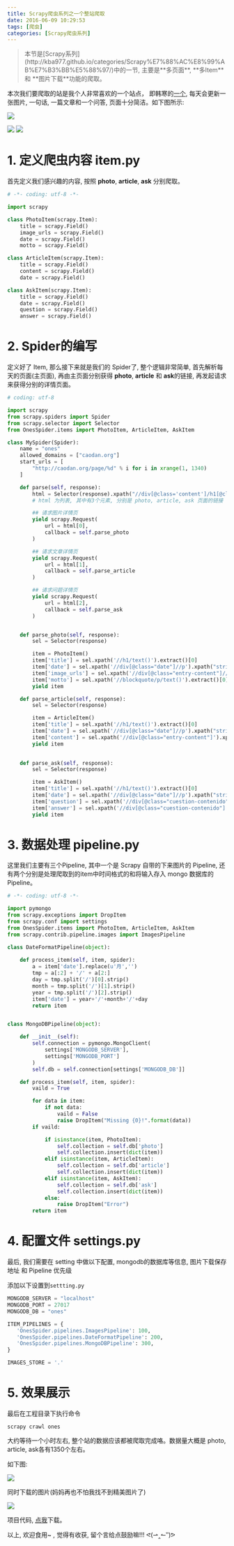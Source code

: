 ```yaml
---
title: Scrapy爬虫系列之一个整站爬取
date: 2016-06-09 10:29:53
tags: [爬虫]
categories: [Scrapy爬虫系列]
---
```


<blockquote class="blockquote-center">
本节是[Scrapy系列](http://kba977.github.io/categories/Scrapy%E7%88%AC%E8%99%AB%E7%B3%BB%E5%88%97/)中的一节, 主要是**多页面**, **多Item**和 **图片下载**功能的爬取。
</blockquote>


本次我们要爬取的站是我个人非常喜欢的一个站点， 即韩寒的[一个](http://caodan.org), 每天会更新一张图片, 一句话, 一篇文章和一个问答, 页面十分简洁。如下图所示:

![](http://7xrahm.com1.z0.glb.clouddn.com/blog/Ones/1-1.png?)

<!-- more -->

![](http://7xrahm.com1.z0.glb.clouddn.com/blog/Ones/1-2.png?)
![](http://7xrahm.com1.z0.glb.clouddn.com/blog/Ones/1-3.png?)

# 1. 定义爬虫内容 item.py
首先定义我们感兴趣的内容, 按照 **photo**, **article**, **ask** 分别爬取。

``` python
# -*- coding: utf-8 -*-

import scrapy

class PhotoItem(scrapy.Item):
    title = scrapy.Field()
    image_urls = scrapy.Field()
    date = scrapy.Field()
    motto = scrapy.Field()

class ArticleItem(scrapy.Item):
    title = scrapy.Field()
    content = scrapy.Field()
    date = scrapy.Field()

class AskItem(scrapy.Item):
    title = scrapy.Field()
    date = scrapy.Field()
    question = scrapy.Field()
    answer = scrapy.Field()
```

# 2. Spider的编写
定义好了 Item, 那么接下来就是我们的 Spider了, 整个逻辑非常简单, 首先解析每天的页面(主页面), 再由主页面分别获得 **photo**, **article** 和 **ask**的链接, 再发起请求来获得分别的详情页面。

``` python
# coding: utf-8

import scrapy
from scrapy.spiders import Spider
from scrapy.selector import Selector
from OnesSpider.items import PhotoItem, ArticleItem, AskItem

class MySpider(Spider):
    name = "ones"
    allowed_domains = ["caodan.org"]
    start_urls = [
        "http://caodan.org/page/%d" % i for i in xrange(1, 1340)
    ]

    def parse(self, response):
        html = Selector(response).xpath("//div[@class='content']/h1[@class='entry-title']/a/@href").extract()
        # html 为列表, 其中有3个元素, 分别是 photo, article, ask 页面的链接

        ## 请求图片详情页
        yield scrapy.Request(
            url = html[0],
            callback = self.parse_photo
        )

        ## 请求文章详情页
        yield scrapy.Request(
            url = html[1],
            callback = self.parse_article
        )

        ## 请求问题详情页
        yield scrapy.Request(
            url = html[2],
            callback = self.parse_ask
        )


    def parse_photo(self, response):
        sel = Selector(response)

        item = PhotoItem()
        item['title'] = sel.xpath('//h1/text()').extract()[0]
        item['date'] = sel.xpath('//div[@class="date"]//p').xpath("string(.)").extract()[0]
        item['image_urls'] = sel.xpath('//div[@class="entry-content"]//img/@src').extract()
        item['motto'] = sel.xpath('//blockquote/p/text()').extract()[0]
        yield item

    def parse_article(self, response):
        sel = Selector(response)

        item = ArticleItem()
        item['title'] = sel.xpath('//h1/text()').extract()[0]
        item['date'] = sel.xpath('//div[@class="date"]//p').xpath("string(.)").extract()[0]
        item['content'] = sel.xpath('//div[@class="entry-content"]').xpath("string(.)").extract()[0]
        yield item
        

    def parse_ask(self, response):
        sel = Selector(response)

        item = AskItem()
        item['title'] = sel.xpath('//h1/text()').extract()[0]
        item['date'] = sel.xpath('//div[@class="date"]//p').xpath("string(.)").extract()[0]
        item['question'] = sel.xpath('//div[@class="cuestion-contenido"]/text()').extract()[0]
        item['answer'] = sel.xpath('//div[@class="cuestion-contenido"]')[1].xpath("string(.)").extract()[0]
        yield item
```

# 3. 数据处理 pipeline.py
这里我们主要有三个Pipeline, 其中一个是 Scrapy 自带的下来图片的 Pipeline, 还有两个分别是处理爬取到的item中时间格式的和将输入存入 mongo 数据库的 Pipeline。

``` python
# -*- coding: utf-8 -*-

import pymongo
from scrapy.exceptions import DropItem
from scrapy.conf import settings
from OnesSpider.items import PhotoItem, ArticleItem, AskItem
from scrapy.contrib.pipeline.images import ImagesPipeline

class DateFormatPipeline(object):
        
    def process_item(self, item, spider):
        a = item['date'].replace(u'月','')
        tmp = a[:2] + '/' + a[2:]
        day = tmp.split('/')[0].strip()
        month = tmp.split('/')[1].strip()
        year = tmp.split('/')[2].strip()
        item['date'] = year+'/'+month+'/'+day
        return item


class MongoDBPipeline(object):

    def __init__(self):
        self.connection = pymongo.MongoClient(
            settings['MONGODB_SERVER'],
            settings['MONGODB_PORT']
        )
        self.db = self.connection[settings['MONGODB_DB']]

    def process_item(self, item, spider):
        vaild = True

        for data in item:
            if not data:
                vaild = False
                raise DropItem("Missing {0}!".format(data))
        if vaild:

            if isinstance(item, PhotoItem):
                self.collection = self.db['photo']
                self.collection.insert(dict(item))
            elif isinstance(item, ArticleItem):
                self.collection = self.db['article']
                self.collection.insert(dict(item))
            elif isinstance(item, AskItem):
                self.collection = self.db['ask']
                self.collection.insert(dict(item))
            else:
                raise DropItem("Error")
        return item
```

# 4. 配置文件 settings.py
最后, 我们需要在 setting 中做以下配置, mongodb的数据库等信息, 图片下载保存地址 和 Pipeline 优先级

添加以下设置到`settting.py`

``` python
MONGODB_SERVER = "localhost"
MONGODB_PORT = 27017
MONGODB_DB = "ones"

ITEM_PIPELINES = {
   'OnesSpider.pipelines.ImagesPipeline': 100,
   'OnesSpider.pipelines.DateFormatPipeline': 200,
   'OnesSpider.pipelines.MongoDBPipeline': 300,
}

IMAGES_STORE = '.'
```

# 5. 效果展示
最后在工程目录下执行命令

    scrapy crawl ones

大约等待一个小时左右, 整个站的数据应该都被爬取完成咯。数据量大概是 photo, article, ask各有1350个左右。

如下图:

![](http://7xrahm.com1.z0.glb.clouddn.com/blog/Ones/2.png?)

同时下载的图片(妈妈再也不怕我找不到精美图片了)

![](http://7xrahm.com1.z0.glb.clouddn.com/blog/Ones/3.png?)

项目代码, [点我](https://github.com/kba977/Scrapy_Projects)下载。

以上, 欢迎食用~ , 觉得有收获, 留个言给点鼓励嘛!!! ᕙ(⇀‸↼‵‵)ᕗ

